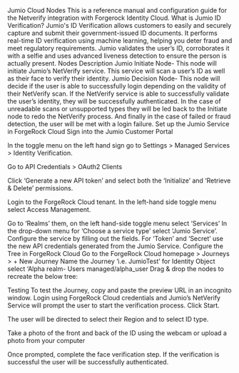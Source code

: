 Jumio Cloud Nodes 
This is a reference manual and configuration guide for the Netverify integration with Forgerock Identity Cloud. 
What is Jumio ID Verification?
Jumio's ID Verification allows customers to easily and securely capture and submit their government-issued ID documents. It performs real-time ID verification using machine learning, helping you deter fraud and meet regulatory requirements. 
Jumio validates the user’s ID, corroborates it with a selfie and uses advanced liveness detection to ensure the person is actually present. 
Nodes Description 
Jumio Initiate Node- This node will initiate Jumio’s NetVerify service. This service will scan a user’s ID as well as their face to verify their identity.
Jumio Decision Node- This node will decide if the user is able to successfully login depending on the validity of their NetVerify scan. If the NetVerify service is able to successfully validate the user’s identity, they will be successfully authenticated. In the case of unreadable scans or unsupported types they will be led back to the Initiate node to redo the NetVerify process. And finally in the case of failed or fraud detection, the user will be met with a login failure. 
Set up the Jumio Service in ForgeRock Cloud
Sign into the Jumio Customer Portal 

In the toggle menu on the left hand sign go to Settings > Managed Services > Identity Verification.
 
Go to API Credentials > OAuth2 Clients

Click ‘Generate a new API token’ and select both the ‘Initialize’ and ‘Retrieve & Delete’ permissions.

Login to the ForgeRock Cloud tenant. 
In the left-hand side toggle menu select Access Management.

Go to ‘Realms’ them, on the left hand-side toggle menu select ‘Services’
In the drop-down menu for ‘Choose a service type’ select ‘Jumio Service’.
Configure the service by filling out the fields. For ‘Token’ and ‘Secret’ use the new API credentials generated from the Jumio Service. 
Configure the Tree in ForgeRock Cloud
 Go to the ForgeRock Cloud homepage > Journeys > + New Journey
 Name the Journey ‘i.e. JumioTest’ for Identity Object select ‘Alpha realm-    Users managed/alpha_user
Drag & drop the nodes to recreate the below tree:

Testing
To test the Journey, copy and paste the preview URL in an incognito window. 
Login using ForgeRock Cloud credentials and Jumio’s NetVerify Service will prompt the user to start the verification process. Click Start.



The user will be directed to select their Region and to select ID type. 

Take a photo of the front and back of the ID using the webcam or upload a photo from your computer

Once prompted, complete the face verification step.
If the verification is successful the user will be successfully authenticated.

